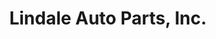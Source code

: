 ---
title: "Lindale Auto Parts, Inc."
url: /new-richmond/lindale-auto-parts-inc/
shop: Autoteile
---